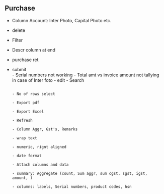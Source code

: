 
## Purchase
- Column Account: Inter Photo, Capital Photo etc.
- delete																									
- Filter
- Descr column at end
- purchase ret
- submit																				
																									- Serial numbers not working
																									- Total amt vs invoice amount not tallying in case of Inter foto
																									- edit
																									- Search

																									- No of rows select
																									- Export pdf
																									- Export Excel
																									- Refresh
																									- Column Aggr, Gst's, Remarks
																									- wrap text
																									- numeric, rignt aligned
																									- date format
																									- Attach columns and data
																									- summary: Aggregate (count, Sum aggr, sum cgst, sgst, igst, amount, )
																									- columns: labels, Serial numbers, product codes, hsn